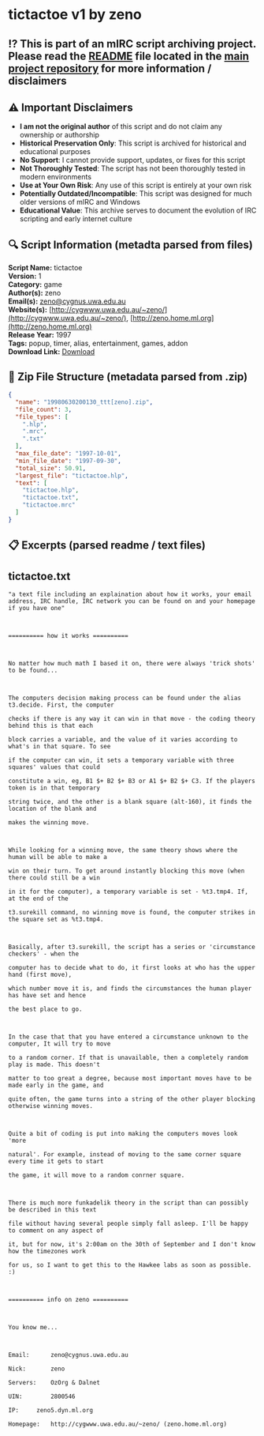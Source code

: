 # tictactoe v1 by zeno

## ⁉️ This is part of an mIRC script archiving project. Please read the [README](https://github.com/sorzkode/mirc_scripts_archive/blob/main/README.md) file located in the [main project repository](https://github.com/sorzkode/mirc_scripts_archive) for more information / disclaimers  

## ⚠️ Important Disclaimers

- **I am not the original author** of this script and do not claim any ownership or authorship
- **Historical Preservation Only**: This script is archived for historical and educational purposes
- **No Support**: I cannot provide support, updates, or fixes for this script
- **Not Thoroughly Tested**: The script has not been thoroughly tested in modern environments
- **Use at Your Own Risk**: Any use of this script is entirely at your own risk
- **Potentially Outdated/Incompatible**: This script was designed for much older versions of mIRC and Windows
- **Educational Value**: This archive serves to document the evolution of IRC scripting and early internet culture

## 🔍 Script Information (metadta parsed from files)

**Script Name:** tictactoe  
**Version:** 1  
**Category:** game  
**Author(s):** zeno  
**Email(s):** <zeno@cygnus.uwa.edu.au>  
**Website(s):** [http://cygwww.uwa.edu.au/~zeno/](http://cygwww.uwa.edu.au/~zeno/), [http://zeno.home.ml.org](http://zeno.home.ml.org)  
**Release Year:** 1997  
**Tags:** popup, timer, alias, entertainment, games, addon  
**Download Link:** [Download](https://github.com/sorzkode/mirc_scripts_archive/raw/main/hawkee.com/19980630200130_ttt[zeno]/19980630200130_ttt[zeno].zip)  

## 📂 Zip File Structure (metadata parsed from .zip)

```json
{
  "name": "19980630200130_ttt[zeno].zip",
  "file_count": 3,
  "file_types": [
    ".hlp",
    ".mrc",
    ".txt"
  ],
  "max_file_date": "1997-10-01",
  "min_file_date": "1997-09-30",
  "total_size": 50.91,
  "largest_file": "tictactoe.hlp",
  "text": [
    "tictactoe.hlp",
    "tictactoe.txt",
    "tictactoe.mrc"
  ]
}
```

## 📋 Excerpts (parsed readme / text files)

## tictactoe.txt

```text
"a text file including an explaination about how it works, your email address, IRC handle, IRC network you can be found on and your homepage if you have one"

========== how it works ==========

No matter how much math I based it on, there were always 'trick shots' to be found...

The computers decision making process can be found under the alias t3.decide. First, the computer
checks if there is any way it can win in that move - the coding theory behind this is that each
block carries a variable, and the value of it varies according to what's in that square. To see
if the computer can win, it sets a temporary variable with three squares' values that could
constitute a win, eg, B1 $+ B2 $+ B3 or A1 $+ B2 $+ C3. If the players token is in that temporary
string twice, and the other is a blank square (alt-160), it finds the location of the blank and
makes the winning move.

While looking for a winning move, the same theory shows where the human will be able to make a 
win on their turn. To get around instantly blocking this move (when there could still be a win
in it for the computer), a temporary variable is set - %t3.tmp4. If, at the end of the
t3.surekill command, no winning move is found, the computer strikes in the square set as %t3.tmp4.

Basically, after t3.surekill, the script has a series or 'circumstance checkers' - when the
computer has to decide what to do, it first looks at who has the upper hand (first move),
which number move it is, and finds the circumstances the human player has have set and hence 
the best place to go.

In the case that that you have entered a circumstance unknown to the computer, It will try to move
to a random corner. If that is unavailable, then a completely random play is made. This doesn't
matter to too great a degree, because most important moves have to be made early in the game, and
quite often, the game turns into a string of the other player blocking otherwise winning moves.

Quite a bit of coding is put into making the computers moves look 'more
natural'. For example, instead of moving to the same corner square every time it gets to start 
the game, it will move to a random conrner square.

There is much more funkadelik theory in the script than can possibly be described in this text
file without having several people simply fall asleep. I'll be happy to comment on any aspect of
it, but for now, it's 2:00am on the 30th of September and I don't know how the timezones work
for us, so I want to get this to the Hawkee labs as soon as possible. :)

========== info on zeno ==========

You know me...

Email:		zeno@cygnus.uwa.edu.au
Nick:		zeno
Servers:	OzOrg & Dalnet
UIN:		2800546
IP:		zeno5.dyn.ml.org
Homepage:	http://cygwww.uwa.edu.au/~zeno/ (zeno.home.ml.org)


```
